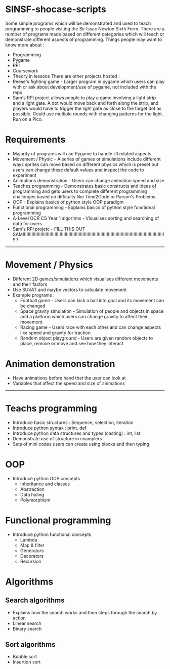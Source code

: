 # SINSF-shocase-scripts
Some simple programs which will be demonstrated and used to teach programming to people visiting the Sir Issac Newton Sixth Form.
There are a number of programs made based on different categories which will teach or demonstrate different aspects of programming.
Things people may want to know more about :
 - Programming
 - Pygame
 - RPI
 - Coursework
 - Theory in lessons
There are other projects hosted : 
 - Reese's fighting game - Larger program in pygame which users can play with or ask about development/use of pygame, not included with the repo
 - Sam's RPI project allows people to play a game involving a light strip and a light gate. A dot would move back and forth along the strip, and players would have to trigger the light gate as close to the target dot as possible. Could use multiple rounds with changing patterns for the light. Run on a Pico.

# Requirements
 - Majority of programs will use Pygame to handle UI related aspects
 - Movement / Physic - A series of games or simulations include different ways sprites can move based on different physics which is preset but users can change these default values and inspect the code to experiment
 - Animations demonstration - Users can change animation speed and size
 - Teaches programming - Demonstrates basic constructs and ideas of programming and gets users to complete different programming challenges based on difficulty like Time2Code or Parson's Problems
 - OOP - Explains basics of python style OOP paradigm
 - Functional programming - Explains basics of python style functional programming
 - A-Level OCR CS Year 1 algoritms - Visualises sorting and searching of data for users
 - Sam's RPI projetc - FILL THIS OUT SAM!!!!!!!!!!!!!!!!!!!!!!!!!!!!!!!!!!!!!!!!!!!!!!!!!!!!!!!!!!!!!!!!!!!!!!!!!!!!!!!!!!!!!!!!!!!!!!!!!!!!!!!!!!!!!!!!!!!

---

# Movement / Physics
 - Different 2D games/simulations which visualises different movements and their factors
 - Use SUVAT and maybe vectors to calculate movement
 - Example programs :
   - Football game            - Users can kick a ball into goal and its movement can be changed
   - Space gravity simulation - Simulation of people and objects in space and a platform which users can change gravity to affect their movement
   - Racing game              - Users race with each other and can change aspects like speed and gravity for traction
   - Random object playground - Users are given random objects to place, remove or move and see how they interact

# Animation demonstration
 - Have animations before hand that the user can look at
 - Variables that affect the speed and size of animations

---

# Teachs programming
 - Introduce basic structures : Sequence, selection, iteration
 - Introduce python syntax : print, def
 - Introduce python data structures and types (casting) : int, list
 - Demonstrate use of structure in examplers
 - Sets of mini codes users can create using blocks and then typing

# OOP
 - Introduce python OOP concepts
   - Inheritance and classes
   - Abstraction
   - Data hiding
   - Polymorphism

# Functional programming
 - Introduce python functional concepts
   - Lambda
   - Map & filter
   - Generators
   - Decorators
   - Recursion

# Algorithms
## Search algorithms
 - Explains how the search works and then steps through the search by action
 - Linear search
 - Binary search

## Sort algorithms
 - Bubble sort
 - Insertion sort
